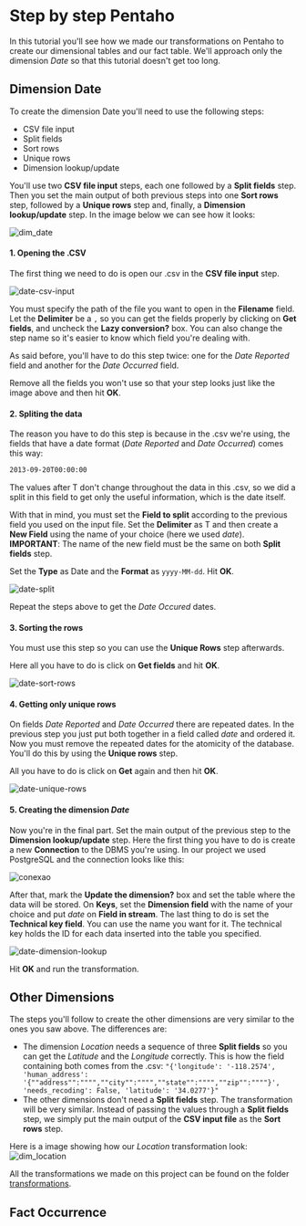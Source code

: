 # Step by step Pentaho

In this tutorial you'll see how we made our transformations on Pentaho to create our dimensional tables and our fact table. We'll approach only the dimension *Date* so that this tutorial doesn't get too long.

## Dimension Date
To create the dimension Date you'll need to use the following steps:
- CSV file input
- Split fields
- Sort rows
- Unique rows
- Dimension lookup/update

You'll use two <b>CSV file input</b> steps, each one followed by a <b>Split fields</b> step. Then you set the main output of both previous steps into one <b>Sort rows</b> step, followed by a <b>Unique rows</b> step and, finally, a <b>Dimension lookup/update</b> step. In the image below we can see how it looks:

![dim_date](img/dim_date.png)

#### 1. Opening the .CSV

The first thing we need to do is open our .csv in the <b>CSV file input</b> step.

![date-csv-input](img/date-csv-input.png)

You must specify the path of the file you want to open in the <b>Filename</b> field. Let the <b>Delimiter</b> be a ```,``` so you can get the fields properly by clicking on <b>Get fields</b>, and uncheck the <b>Lazy conversion?</b> box. You can also change the step name so it's easier to know which field you're dealing with.

As said before, you'll have to do this step twice: one for the *Date Reported* field and another for the *Date Occurred* field.

Remove all the fields you won't use so that your step looks just like the image above and then hit <b>OK</b>.

#### 2. Spliting the data

The reason you have to do this step is because in the .csv we're using, the fields that have a date format (*Date Reported* and *Date Occurred*) comes this way:

```bash
2013-09-20T00:00:00
```

The values after T don't change throughout the data in this .csv, so we did a split in this field to get only the useful information, which is the date itself.

With that in mind, you must set the <b>Field to split</b> according to the previous field you used on the input file. Set the <b>Delimiter</b> as T and then create a <b>New Field</b> using the name of your choice (here we used *date*). <b>IMPORTANT</b>: The name of the new field must be the same on both <b>Split fields</b> step.

Set the <b>Type</b> as Date and the <b>Format</b> as ```yyyy-MM-dd```. Hit <b>OK</b>.

![date-split](img/date-split.png)

Repeat the steps above to get the *Date Occured* dates.

#### 3. Sorting the rows

You must use this step so you can use the <b>Unique Rows</b> step afterwards.

Here all you have to do is click on <b>Get fields</b> and hit <b>OK</b>.

![date-sort-rows](img/date-sort-rows.png)

#### 4. Getting only unique rows

On fields *Date Reported* and *Date Occurred* there are repeated dates. In the previous step you just put both together in a field called *date* and ordered it. Now you must remove the repeated dates for the atomicity of the database. You'll do this by using the <b>Unique rows</b> step.

All you have to do is click on <b>Get</b> again and then hit <b>OK</b>.

![date-unique-rows](img/date-unique-rows.png)

#### 5. Creating the dimension *Date*

Now you're in the final part. Set the main output of the previous step to the <b>Dimension lookup/update</b> step. Here the first thing you have to do is create a new <b>Connection</b> to the DBMS you're using. In our project we used PostgreSQL and the connection looks like this:

![conexao](img/conexao.png)

After that, mark the <b>Update the dimension?</b> box and set the table where the data will be stored. On <b>Keys</b>, set the <b>Dimension field</b> with the name of your choice and put *date* on <b>Field in stream</b>. The last thing to do is set the <b>Technical key field</b>. You can use the name you want for it. The technical key holds the ID for each data inserted into the table you specified.

![date-dimension-lookup](img/date-dimension-lookup.png)

Hit <b>OK</b> and run the transformation.

## Other Dimensions

The steps you'll follow to create the other dimensions are very similar to the ones you saw above. The differences are:
- The dimension *Location* needs a sequence of three <b>Split fields</b> so you can get the *Latitude* and the *Longitude* correctly. This is how the field containing both comes from the .csv: ```"{'longitude': '-118.2574', 'human_address': '{""address"":"""",""city"":"""",""state"":"""",""zip"":""""}', 'needs_recoding': False, 'latitude': '34.0277'}"```
- The other dimensions don't need a <b>Split fields</b> step. The transformation will be very similar. Instead of passing the values through a <b>Split fields</b> step, we simply put the main output of the <b>CSV input file</b> as the <b>Sort rows</b> step.

Here is a image showing how our *Location* transformation look:
![dim_location](img/dim_location.png)

All the transformations we made on this project can be found on the folder [transformations](transformations/).

## Fact Occurrence